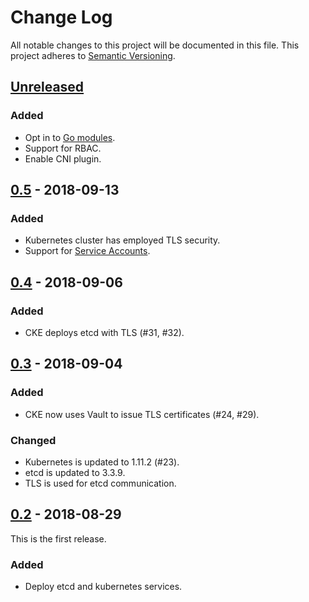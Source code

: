 # Change Log

All notable changes to this project will be documented in this file.
This project adheres to [Semantic Versioning](http://semver.org/).

## [Unreleased]
### Added
- Opt in to [Go modules](https://github.com/golang/go/wiki/Modules).
- Support for RBAC.
- Enable CNI plugin.

## [0.5] - 2018-09-13

### Added
- Kubernetes cluster has employed TLS security.
- Support for [Service Accounts][].

## [0.4] - 2018-09-06

### Added
- CKE deploys etcd with TLS (#31, #32).

## [0.3] - 2018-09-04

### Added
- CKE now uses Vault to issue TLS certificates (#24, #29).

### Changed
- Kubernetes is updated to 1.11.2 (#23).
- etcd is updated to 3.3.9.
- TLS is used for etcd communication.

## [0.2] - 2018-08-29

This is the first release.

### Added
- Deploy etcd and kubernetes services.

[Unreleased]: https://github.com/cybozu-go/sabakan/compare/v0.5...HEAD
[0.5]: https://github.com/cybozu-go/sabakan/compare/v0.4...v0.5
[0.4]: https://github.com/cybozu-go/sabakan/compare/v0.3...v0.4
[0.3]: https://github.com/cybozu-go/sabakan/compare/v0.2...v0.3
[0.2]: https://github.com/cybozu-go/sabakan/compare/v0.1...v0.2
[Service Accounts]: https://kubernetes.io/docs/reference/access-authn-authz/service-accounts-admin/
